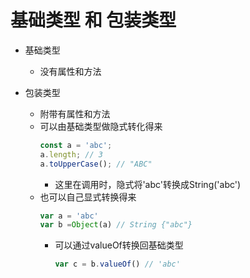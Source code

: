 # 基础类型 和 包装类型

- 基础类型
    - 没有属性和方法

- 包装类型
    - 附带有属性和方法
    - 可以由基础类型做隐式转化得来
        ```js
        const a = 'abc';
        a.length; // 3
        a.toUpperCase(); // "ABC"
        ```
        - 这里在调用时，隐式将'abc'转换成String('abc')
    - 也可以自己显式转换得来
        ```js
        var a = 'abc'
        var b =Object(a) // String {"abc"}
        ```
        - 可以通过valueOf转换回基础类型
            ```js
            var c = b.valueOf() // 'abc'
            ```
         
        